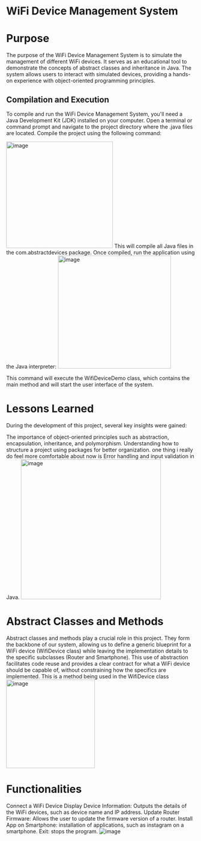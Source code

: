 # WiFi Device Management System

# Purpose

The purpose of the WiFi Device Management System is to simulate the management of different WiFi devices. It serves as an educational tool to demonstrate the concepts of abstract classes and inheritance in Java. The system allows users to interact with simulated devices, providing a hands-on experience with object-oriented programming principles.

## Compilation and Execution

To compile and run the WiFi Device Management System, you'll need a Java Development Kit (JDK) installed on your computer. Open a terminal or command prompt and navigate to the project directory where the .java files are located. Compile the project using the following command:

<img width="284" alt="image" src="https://github.com/FrankMgb/COSC-1437Project-7-Midterm/assets/93266730/0666f4fc-6f70-412c-82e0-4fc489c16650">
This will compile all Java files in the com.abstractdevices package. Once compiled, run the application using the Java interpreter:


<img width="301" alt="image" src="https://github.com/FrankMgb/COSC-1437Project-7-Midterm/assets/93266730/712323f5-9aac-438b-b522-2f281a4e1581">

This command will execute the WifiDeviceDemo class, which contains the main method and will start the user interface of the system.


# Lessons Learned

During the development of this project, several key insights were gained:

The importance of object-oriented principles such as abstraction, encapsulation, inheritance, and polymorphism.
Understanding how to structure a project using packages for better organization.
one thing i really do feel more comfortable about now is Error handling and input validation in Java.
<img width="373" alt="image" src="https://github.com/FrankMgb/COSC-1437Project-7-Midterm/assets/93266730/a487ff65-5914-40fe-ab0d-e0d6ca986e6f">


# Abstract Classes and Methods

Abstract classes and methods play a crucial role in this project. They form the backbone of our system, allowing us to define a generic blueprint for a WiFi device (WifiDevice class) while leaving the implementation details to the specific subclasses (Router and Smartphone). This use of abstraction facilitates code reuse and provides a clear contract for what a WiFi device should be capable of, without constraining how the specifics are implemented.
This is a method being used in the WifiDevice class
<img width="236" alt="image" src="https://github.com/FrankMgb/COSC-1437Project-7-Midterm/assets/93266730/0acd4ad2-b897-4e74-8286-96ba96ac4a1c">


# Functionalities

Connect a WiFi Device
Display Device Information: Outputs the details of the WiFi devices, such as device name and IP address.
Update Router Firmware: Allows the user to update the firmware version of a router.
Install App on Smartphone: installation of applications, such as instagram on a smartphone.
Exit: stops the program.
![image](https://github.com/FrankMgb/COSC-1437Project-7-Midterm/assets/93266730/207a823e-5c97-4113-b25c-bc1b2990e6ca)
